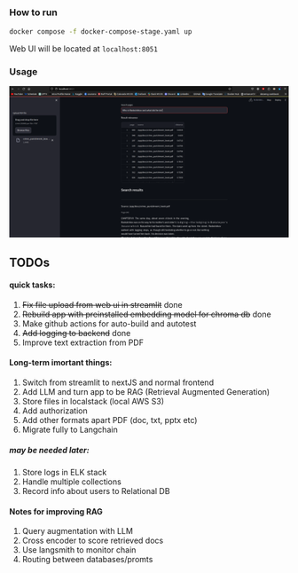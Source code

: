 ### How to run

```bash
docker compose -f docker-compose-stage.yaml up
```
Web UI will be located at ``localhost:8051``

### Usage
![example](media/search_example.png)


## TODOs

#### quick tasks:
1) ~~Fix file upload from web ui in streamlit~~ done
2) ~~Rebuild app with preinstalled embedding model for chroma db~~ done
3) Make github actions for auto-build and autotest
4) ~~Add logging to backend~~ done
5) Improve text extraction from PDF
   

#### Long-term imortant things:
1) Switch from streamlit to nextJS and normal frontend
2) Add LLM and turn app to be RAG (Retrieval Augmented Generation)
3) Store files in localstack (local AWS S3)
4) Add authorization
5) Add other formats apart PDF (doc, txt, pptx etc)
6) Migrate fully to Langchain
   
##### may be needed later:
1) Store logs in ELK stack
2) Handle multiple collections
3) Record info about users to Relational DB

#### Notes for improving RAG  
   1) Query augmentation with LLM
   2) Cross encoder to score retrieved docs
   3) Use langsmith to monitor chain
   4) Routing between databases/promts
